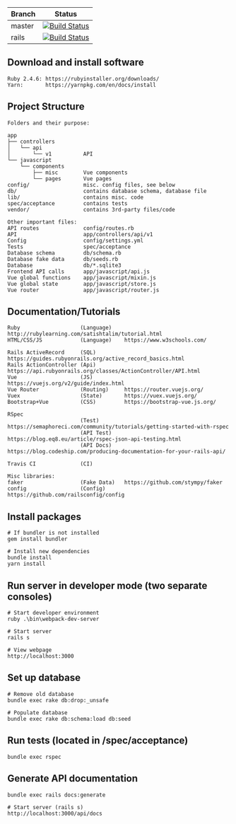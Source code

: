 | Branch        | Status        |
| ------------- |:-------------:|
| master      | [![Build Status](https://travis-ci.org/tangandrew/CSE110-Project.svg?branch=master)](https://travis-ci.org/tangandrew/CSE110-Project) |
| rails      | [![Build Status](https://travis-ci.org/tangandrew/CSE110-Project.svg?branch=rails)](https://travis-ci.org/tangandrew/CSE110-Project) |


## Download and install software
    Ruby 2.4.6: https://rubyinstaller.org/downloads/
    Yarn:       https://yarnpkg.com/en/docs/install

## Project Structure
    Folders and their purpose:
    
    app
    ├── controllers
    │   └── api
    │       └── v1          API
    └── javascript
        └── components
            ├── misc        Vue components
            └── pages       Vue pages
    config/                 misc. config files, see below
    db/                     contains database schema, database file
    lib/                    contains misc. code
    spec/acceptance         contains tests
    vendor/                 contains 3rd-party files/code
    
    Other important files:
    API routes              config/routes.rb
    API                     app/controllers/api/v1
    Config                  config/settings.yml
    Tests                   spec/acceptance
    Database schema         db/schema.rb
    Database fake data      db/seeds.rb
    Database                db/*.sqlite3
    Frontend API calls      app/javascript/api.js
    Vue global functions    app/javascript/mixin.js
    Vue global state        app/javascript/store.js
    Vue router              app/javascript/router.js

## Documentation/Tutorials
    Ruby                   (Language)    http://rubylearning.com/satishtalim/tutorial.html
    HTML/CSS/JS            (Language)    https://www.w3schools.com/
    
    Rails ActiveRecord     (SQL)         https://guides.rubyonrails.org/active_record_basics.html
    Rails ActionController (Api)         https://api.rubyonrails.org/classes/ActionController/API.html 
    Vue                    (JS)          https://vuejs.org/v2/guide/index.html
    Vue Router             (Routing)     https://router.vuejs.org/
    Vuex                   (State)       https://vuex.vuejs.org/
    Bootstrap+Vue          (CSS)         https://bootstrap-vue.js.org/
    
    RSpec                  
                           (Test)        https://semaphoreci.com/community/tutorials/getting-started-with-rspec
                           (API Test)    https://blog.eq8.eu/article/rspec-json-api-testing.html
                           (API Docs)    https://blog.codeship.com/producing-documentation-for-your-rails-api/
    
    Travis CI              (CI)
    
    Misc libraries:
    faker                  (Fake Data)   https://github.com/stympy/faker
    config                 (Config)      https://github.com/railsconfig/config
    
## Install packages
    # If bundler is not installed
    gem install bundler

    # Install new dependencies
    bundle install
    yarn install
    
## Run server in developer mode (two separate consoles)
    # Start developer environment
    ruby .\bin\webpack-dev-server
    
    # Start server
    rails s
    
    # View webpage
    http://localhost:3000

## Set up database
    # Remove old database
    bundle exec rake db:drop:_unsafe

    # Populate database
    bundle exec rake db:schema:load db:seed

## Run tests (located in /spec/acceptance)
    bundle exec rspec
    
## Generate API documentation
    bundle exec rails docs:generate
    
    # Start server (rails s)
    http://localhost:3000/api/docs
